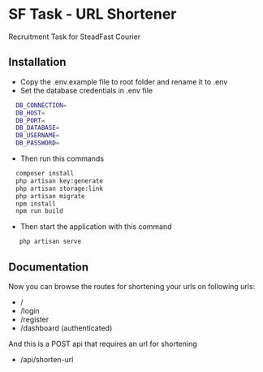
# SF Task - URL Shortener

Recruitment Task for SteadFast Courier


## Installation
- Copy the .env.example file to root folder and rename it to .env
- Set the database credentials in .env file
```bash
  DB_CONNECTION=
  DB_HOST=
  DB_PORT=
  DB_DATABASE=
  DB_USERNAME=
  DB_PASSWORD=
```
- Then run this commands
```bash
  composer install
  php artisan key:generate
  php artisan storage:link
  php artisan migrate
  npm install
  npm run build
```
- Then start the application with this command
```bash
   php artisan serve
```


## Documentation

Now you can browse the routes for shortening your urls on following urls:

- /
- /login
- /register
- /dashboard (authenticated)

And this is a POST api that requires an url for shortening
- /api/shorten-url 
